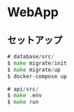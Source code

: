 # WebApp

## セットアップ

```go
# database/src/
$ make migrate/init
$ make migrate/up
$ docker-compose up

# api/src/
$ make .env
$ make run
```
